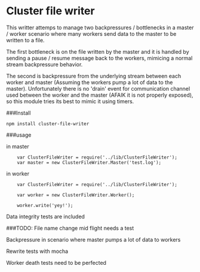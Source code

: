 Cluster file writer
===================

This writter attemps to manage two backpressures / bottlenecks in a master / worker scenario where many workers send data to the master to be written to a file.

The first bottleneck is on the file written by the master and it is handled by sending a pause / resume message back to the workers, mimicing a normal stream backpressure behavior.

The second is backpressure from the underlying stream between each worker and master (Assuming the workers pump a lot of data to the master). Unfortunately there is no 'drain' event for communication channel used between the worker and the master (AFAIK it is not properly exposed), so this module tries its best to mimic it using timers.

###Install

```
npm install cluster-file-writer
```

###usage

in master
```
	var ClusterFileWriter = require('../lib/ClusterFileWriter');
	var master = new ClusterFileWriter.Master('test.log');

```

in worker

```
	var ClusterFileWriter = require('../lib/ClusterFileWriter');

	var worker = new ClusterFileWriter.Worker();

	worker.write('yey!');
```

Data integrity tests are included

###TODO:
File name change mid flight needs a test

Backpressure in scenario where master pumps a lot of data to workers

Rewrite tests with mocha

Worker death tests need to be perfected
